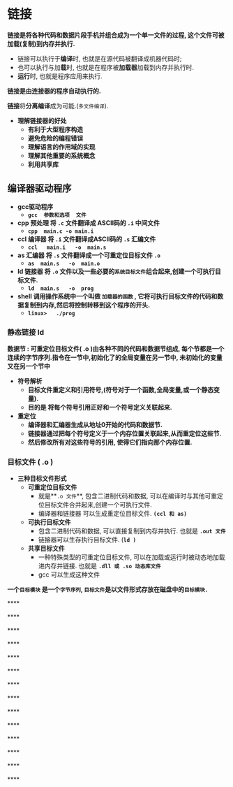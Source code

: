 # 链接

**链接是将各种代码和数据片段手机并组合成为一个单一文件的过程, 这个文件可被加载\(复制\)到内存并执行.**

* 链接可以执行于**编译**时, 也就是在源代码被翻译成机器代码时;
* 也可以执行与加**载**时, 也就是在程序被**加载器**加载到内存并执行时.
* **运行**时, 也就是程序应用来执行.

**链接是由连接器的程序自动执行的.**

**链接**将**分离编译**成为可能.\(`多文件编译`\).

* **理解链接器的好处**
  * **有利于大型程序构造**
  * **避免危险的编程错误**
  * **理解语言的作用域的实现**
  * **理解其他重要的系统概念**
  * **利用共享库**

## 编译器驱动程序

* **gcc驱动程序**
  * **`gcc  参数和选项  文件`**
* **cpp  预处理     将 `.c` 文件翻译成  ASCII码的  `.i`   中间文件**
  * **`cpp  main.c -o main.i`**
* **ccl  编译器     将   `.i` 文件翻译成ASCII码的  `.s`  汇编文件**
  * **`ccl   main.i   -o  main.s`**
* **as  汇编器   将 `.s` 文件翻译成一个可重定位目标文件 `.o`**
  * **`as  main.s   -o  main.o`**
* **ld    链接器   将 `.o` 文件以及一些必要的`系统目标文件`组合起来,创建一个可执行目标文件.**
  * **`ld  main.s   -o  prog`**
* **shell 调用操作系统中一个叫做 `加载器的函数` , 它将可执行目标文件的代码和数据复制到内存,然后将控制转移到这个程序的开头.**
  * **`linux>   ./prog`**   

### 静态链接  **ld**

**数据节 : 可重定位目标文件\( .o \)由各种不同的代码和数据节组成, 每个节都是一个连续的字节序列.指令在一节中,初始化了的全局变量在另一节中, 未初始化的变量又在另一个节中**

* **符号解析**
  * **目标文件重定义和引用符号,\(符号对于一个函数,全局变量,或一个静态变量\).**
  * **目的是 将每个符号引用正好和一个符号定义关联起来.**
* **重定位**
  * **编译器和汇编器生成从地址0开始的代码和数据节.**
  * **链接器通过把每个符号定义于一个内存位置关联起来,从而重定位这些节.**
  * **然后修改所有对这些符号的引用, 使得它们指向那个内存位置.**

### **目标文件  \( .o \)**

* **三种目标文件形式**
  * **可重定位目标文件**
    * 就是**`.o 文件`**, 包含二进制代码和数据, 可以在编译时与其他可重定位目标文件合并起来,创建一个可执行文件.
    * 编译器和链接器 可以生成重定位目标文件. **`(ccl 和 as)`**
  * **可执行目标文件**
    * 包含二进制代码和数据, 可以直接复制到内存并执行. 也就是  **`.out 文件`**
    * 链接器可以生存执行目标文件.  \(**`ld )`**
  * **共享目标文件**
    * 一种特殊类型的可重定位目标文件, 可以在加载或运行时被动态地加载进内存并链接. 也就是 **`.dll 或 .so 动态库文件`**
    * gcc 可以生成这种文件

**一个`目标模块` 是一个`字节序列`, `目标文件`是以文件形式存放在磁盘中的`目标模块.`**

\*\*\*\*

\*\*\*\*

\*\*\*\*

\*\*\*\*

\*\*\*\*

\*\*\*\*

\*\*\*\*

\*\*\*\*

\*\*\*\*

\*\*\*\*

\*\*\*\*

\*\*\*\*

\*\*\*\*

\*\*\*\*

